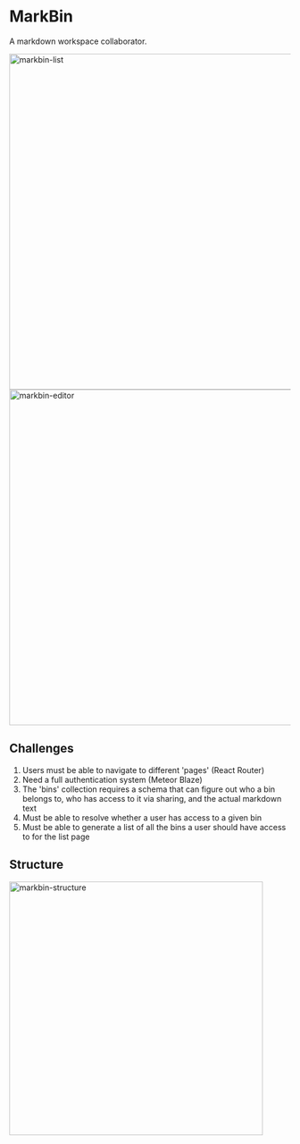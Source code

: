 # MarkBin

A markdown workspace collaborator.

<img width="601" alt="markbin-list" src="https://user-images.githubusercontent.com/20265633/37188479-5ba91fde-231d-11e8-9c6c-261cfc5b38e9.PNG">

<img width="601" alt="markbin-editor" src="https://user-images.githubusercontent.com/20265633/37188483-5fc1cec2-231d-11e8-9ed5-faac0a2e37fd.PNG">

## Challenges

1. Users must be able to navigate to different 'pages'	(React Router)
2. Need a full authentication system	(Meteor Blaze)
3. The 'bins' collection requires a schema that can figure out who a bin belongs to, who has access to it via sharing, and the actual markdown text
4. Must be able to resolve whether a user has access to a given bin
5. Must be able to generate a list of all the bins a user should have access to for the list page

## Structure

<img width="454" alt="markbin-structure" src="https://user-images.githubusercontent.com/20265633/37133772-41562556-2263-11e8-893c-27e11f6966a0.PNG">